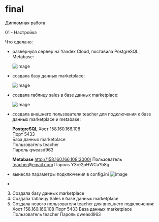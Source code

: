 # final
Дипломная работа

01 - Настройка  

Что сделано:  
- развернула сервер на Yandex Cloud, поставила PostgreSQL, Metabase:
  
  ![image](https://github.com/user-attachments/assets/863dc2db-6440-4f0e-b2b6-530f6cff5ab6)
    
- создала базу данных marketplace:

  ![image](https://github.com/user-attachments/assets/36bea35c-5aa6-46f2-b2a4-bee2df1449d0)  
  
- создала таблицу sales в базе данных marketplace:
  
  ![image](https://github.com/user-attachments/assets/53a9da85-243a-44a2-a864-5df4128da852)  
  
- создала внешнего пользователя teacher для подключения к базе данных marketplace и metabase:
  
  **PostgreSQL**
  Хост          158.160.166.108  
  Порт          5433  
  База данных   marketplace  
  Пользователь	teacher  
  Пароль 		    qweasd963

  **Metabase**
  http://158.160.166.108:3000/
  Пользователь  teacher@email.com
  Пароль        Y3re2pHWCu?b8g

- вынесла параметры подключения в config.ini
  ![image](https://github.com/user-attachments/assets/f8767cfc-89cc-4c51-b757-e979debb497b)

- 





3.	Создала базу данных marketplace
4.	Создала таблицу Sales в базе данных marketplace
5.	Создала нового пользователя teacher для внешнего подключения:
Хост			158.160.166.108
Порт			5433
База данных	marketplace
Пользователь	teacher
Пароль 		qweasd963 
